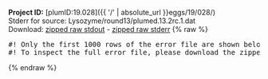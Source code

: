 **Project ID:** [plumID:19.028]({{ '/' | absolute_url }}eggs/19/028/)  
Stderr for source:  Lysozyme/round13/plumed.13.2rc.1.dat   
Download: [zipped raw stdout](plumed.13.2rc.1.dat.plumed.stdout.txt.zip) - [zipped raw stderr](plumed.13.2rc.1.dat.plumed.stderr.txt.zip) 
{% raw %}
<pre>
#! Only the first 1000 rows of the error file are shown below
#! To inspect the full error file, please download the zipped raw stderr file above
</pre>
{% endraw %}
